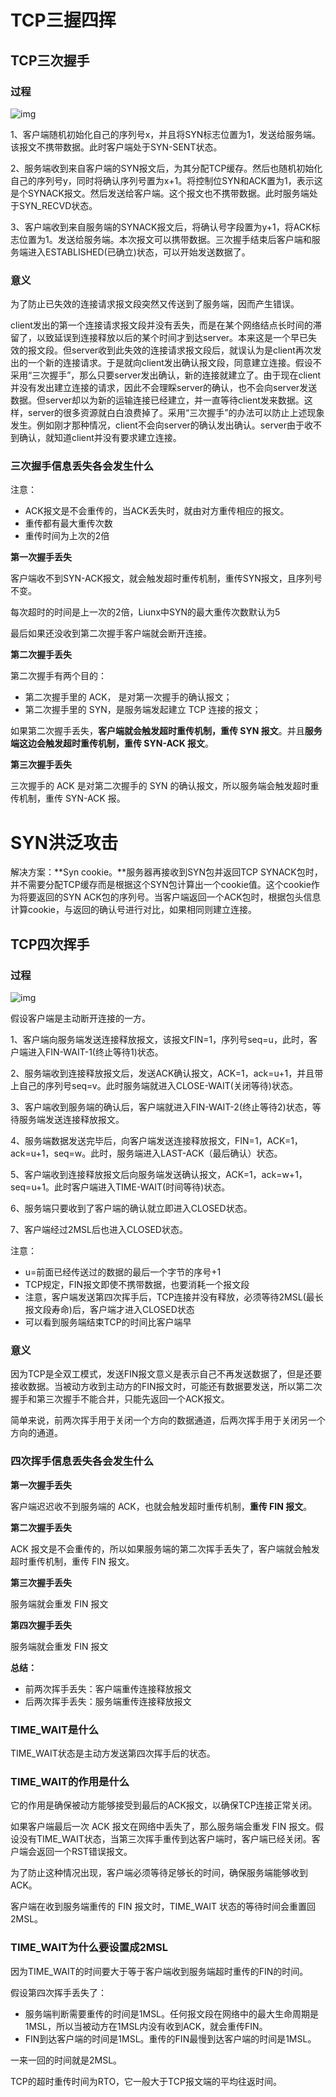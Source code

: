 # TCP三握四挥

## TCP三次握手

### 过程

![img](https://cdn.nlark.com/yuque/0/2022/png/2388408/1662271847719-c6e4a1da-9a1c-4a5d-acc6-0c44ad4eba61.png)

1、客户端随机初始化自己的序列号x，并且将SYN标志位置为1，发送给服务端。该报文不携带数据。此时客户端处于SYN-SENT状态。

2、服务端收到来自客户端的SYN报文后，为其分配TCP缓存。然后也随机初始化自己的序列号y，同时将确认序列号置为x+1。将控制位SYN和ACK置为1，表示这是个SYNACK报文。然后发送给客户端。这个报文也不携带数据。此时服务端处于SYN_RECVD状态。

3、客户端收到来自服务端的SYNACK报文后，将确认号字段置为y+1，将ACK标志位置为1。发送给服务端。本次报文可以携带数据。三次握手结束后客户端和服务端进入ESTABLISHED(已确立)状态，可以开始发送数据了。

### 意义

为了防止已失效的连接请求报文段突然又传送到了服务端，因而产生错误。

client发出的第一个连接请求报文段并没有丢失，而是在某个网络结点长时间的滞留了，以致延误到连接释放以后的某个时间才到达server。本来这是一个早已失效的报文段。但server收到此失效的连接请求报文段后，就误认为是client再次发出的一个新的连接请求。于是就向client发出确认报文段，同意建立连接。假设不采用“三次握手”，那么只要server发出确认，新的连接就建立了。由于现在client并没有发出建立连接的请求，因此不会理睬server的确认，也不会向server发送数据。但server却以为新的运输连接已经建立，并一直等待client发来数据。这样，server的很多资源就白白浪费掉了。采用“三次握手”的办法可以防止上述现象发生。例如刚才那种情况，client不会向server的确认发出确认。server由于收不到确认，就知道client并没有要求建立连接。

### 三次握手信息丢失各会发生什么

注意：

- ACK报文是不会重传的，当ACK丢失时，就由对方重传相应的报文。
- 重传都有最大重传次数
- 重传时间为上次的2倍

**第一次握手丢失**

客户端收不到SYN-ACK报文，就会触发超时重传机制，重传SYN报文，且序列号不变。

每次超时的时间是上一次的2倍，Liunx中SYN的最大重传次数默认为5

最后如果还没收到第二次握手客户端就会断开连接。

**第二次握手丢失**

第二次握手有两个目的：

- 第二次握手里的 ACK， 是对第一次握手的确认报文；
- 第二次握手里的 SYN，是服务端发起建立 TCP 连接的报文；

如果第二次握手丢失，**客户端就会触发超时重传机制，重传 SYN 报文**。并且**服务端这边会触发超时重传机制，重传 SYN-ACK 报文**。

**第三次握手丢失**

三次握手的 ACK 是对第二次握手的 SYN 的确认报文，所以服务端会触发超时重传机制，重传 SYN-ACK 报。

# SYN洪泛攻击

解决方案：**Syn cookie。**服务器再接收到SYN包并返回TCP SYNACK包时，并不需要分配TCP缓存而是根据这个SYN包计算出一个cookie值。这个cookie作为将要返回的SYN ACK包的序列号。当客户端返回一个ACK包时，根据包头信息计算cookie，与返回的确认号进行对比，如果相同则建立连接。

## TCP四次挥手

### 过程

![img](https://cdn.nlark.com/yuque/0/2022/png/2388408/1662271157428-112c4aee-50b1-4993-8635-ae03dfa093cd.png)

假设客户端是主动断开连接的一方。

1、客户端向服务端发送连接释放报文，该报文FIN=1，序列号seq=u，此时，客户端进入FIN-WAIT-1(终止等待1)状态。

2、服务端收到连接释放报文后，发送ACK确认报文，ACK=1，ack=u+1，并且带上自己的序列号seq=v。此时服务端就进入CLOSE-WAIT(关闭等待)状态。

3、客户端收到服务端的确认后，客户端就进入FIN-WAIT-2(终止等待2)状态，等待服务端发送连接释放报文。

4、服务端数据发送完毕后，向客户端发送连接释放报文，FIN=1，ACK=1，ack=u+1，seq=w。此时，服务端进入LAST-ACK（最后确认）状态。

5、客户端收到连接释放报文后向服务端发送确认报文，ACK=1，ack=w+1，seq=u+1。此时客户端进入TIME-WAIT(时间等待)状态。

6、服务端只要收到了客户端的确认就立即进入CLOSED状态。

7、客户端经过2MSL后也进入CLOSED状态。

注意：

- u=前面已经传送过的数据的最后一个字节的序号+1
- TCP规定，FIN报文即使不携带数据，也要消耗一个报文段
- 注意，客户端发送第四次挥手后，TCP连接并没有释放，必须等待2MSL(最长报文段寿命)后，客户端才进入CLOSED状态
- 可以看到服务端结束TCP的时间比客户端早

### 意义

因为TCP是全双工模式，发送FIN报文意义是表示自己不再发送数据了，但是还要接收数据。当被动方收到主动方的FIN报文时，可能还有数据要发送，所以第二次握手和第三次握手不能合并，只能先返回一个ACK报文。

简单来说，前两次挥手用于关闭一个方向的数据通道，后两次挥手用于关闭另一个方向的通道。

### 四次挥手信息丢失各会发生什么

**第一次握手丢失**

客户端迟迟收不到服务端的 ACK，也就会触发超时重传机制，**重传 FIN 报文**。

**第二次握手丢失**

ACK 报文是不会重传的，所以如果服务端的第二次挥手丢失了，客户端就会触发超时重传机制，重传 FIN 报文。

**第三次握手丢失**

服务端就会重发 FIN 报文

**第四次握手丢失**

服务端就会重发 FIN 报文

**总结：**

- 前两次挥手丢失：客户端重传连接释放报文
- 后两次挥手丢失：服务端重传连接释放报文

### TIME_WAIT是什么

TIME_WAIT状态是主动方发送第四次挥手后的状态。

### TIME_WAIT的作用是什么

它的作用是确保被动方能够接受到最后的ACK报文，以确保TCP连接正常关闭。

如果客户端最后一次 ACK 报文在网络中丢失了，那么服务端会重发 FIN 报文。假设没有TIME_WAIT状态，当第三次挥手重传到达客户端时，客户端已经关闭。客户端会返回一个RST错误报文。

为了防止这种情况出现，客户端必须等待足够长的时间，确保服务端能够收到 ACK。

客户端在收到服务端重传的 FIN 报文时，TIME_WAIT 状态的等待时间会重置回 2MSL。

### TIME_WAIT为什么要设置成2MSL

因为TIME_WAIT的时间要大于等于客户端收到服务端超时重传的FIN的时间。

假设第四次挥手丢失了：

- 服务端判断需要重传的时间是1MSL。任何报文段在网络中的最大生命周期是1MSL，所以当被动方在1MSL内没有收到ACK，就会重传FIN。
- FIN到达客户端的时间是1MSL。重传的FIN最慢到达客户端的时间是1MSL。

一来一回的时间就是2MSL。

TCP的超时重传时间为RTO，它一般大于TCP报文端的平均往返时间。